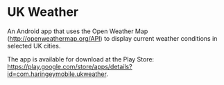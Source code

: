 UK Weather
==========
An Android app that uses the Open Weather Map (http://openweathermap.org/API) to display current weather conditions in selected UK cities.

The app is available for download at the Play Store: https://play.google.com/store/apps/details?id=com.haringeymobile.ukweather.
